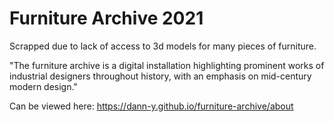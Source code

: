 # Furniture Archive 2021

Scrapped due to lack of access to 3d models for many pieces of furniture.

"The furniture archive is a digital installation highlighting prominent works of industrial designers throughout history, with an emphasis on mid-century modern design."

Can be viewed here: https://dann-y.github.io/furniture-archive/about
